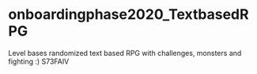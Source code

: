 # onboardingphase2020_TextbasedRPG
Level bases randomized text based RPG with challenges, monsters and fighting :)
S73FAIV